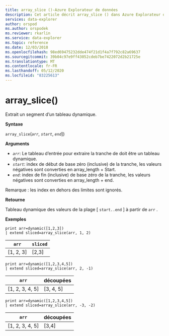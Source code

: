 ```yaml
---
title: array_slice ()-Azure Explorateur de données
description: Cet article décrit array_slice () dans Azure Explorateur de données.
services: data-explorer
author: orspod
ms.author: orspodek
ms.reviewer: rkarlin
ms.service: data-explorer
ms.topic: reference
ms.date: 12/03/2018
ms.openlocfilehash: 98ed69475232dde474f21d1f4a7f792c82a69637
ms.sourcegitcommit: 39b04c97e9ff43052cdeb7be7422072d2b21725e
ms.translationtype: MT
ms.contentlocale: fr-FR
ms.lasthandoff: 05/12/2020
ms.locfileid: "83225613"
---
```

# <a name="array_slice"></a>array_slice()

Extrait un segment d’un tableau dynamique.

**Syntaxe**

`array_slice`(*`arr`*, *`start`*, *`end`*])

**Arguments**

* *`arr`*: Le tableau d’entrée pour extraire la tranche de doit être un tableau dynamique.
* *`start`*: index de début de base zéro (inclusive) de la tranche, les valeurs négatives sont converties en array_length + Start.
* *`end`*: index de fin (inclusive) de base zéro de la tranche, les valeurs négatives sont converties en array_length + end.

Remarque : les index en dehors des limites sont ignorés.

**Retourne**

Tableau dynamique des valeurs de la plage [ `start..end` ] à partir de `arr` .

**Exemples**

<!-- csl: https://help.kusto.windows.net:443/Samples -->
```kusto
print arr=dynamic([1,2,3]) 
| extend sliced=array_slice(arr, 1, 2)
```
|`arr`|`sliced`|
|---|---|
|[1, 2, 3]|[2,3]|

<!-- csl: https://help.kusto.windows.net:443/Samples -->
```kusto
print arr=dynamic([1,2,3,4,5]) 
| extend sliced=array_slice(arr, 2, -1)
```
|`arr`|découpées|
|---|---|
|[1, 2, 3, 4, 5]|[3, 4, 5]|

<!-- csl: https://help.kusto.windows.net:443/Samples -->
```kusto
print arr=dynamic([1,2,3,4,5]) 
| extend sliced=array_slice(arr, -3, -2)
```
|`arr`|découpées|
|---|---|
|[1, 2, 3, 4, 5]|[3,4]|
